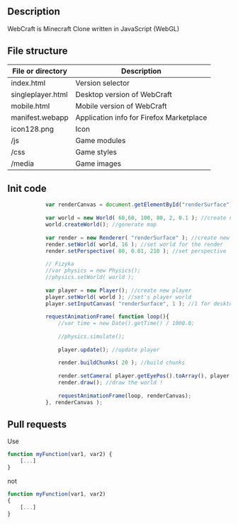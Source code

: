 Description
---------------------

WebCraft is Minecraft Clone written in JavaScript (WebGL)

File structure
---------------------

File or directory | Description
------------ | -------------
index.html | Version selector
singleplayer.html | Desktop version of WebCraft
mobile.html | Mobile version of WebCraft
manifest.webapp | Application info for Firefox Marketplace
icon128.png | Icon
/js | Game modules
/css | Game styles
/media | Game images

Init code
---------------------
```javascript
			var renderCanvas = document.getElementById("renderSurface");
			
			var world = new World( 60,60, 100, 80, 2, 0.1 ); //create new world
			world.createWorld(); //generate map
			
			var render = new Renderer( "renderSurface" ); //create new render
			render.setWorld( world, 16 ); //set world for the render
			render.setPerspective( 80, 0.01, 210 ); //set perspective
			
			// Fizyka
			//var physics = new Physics();
			//physics.setWorld( world );
			
			var player = new Player(); //create new player
			player.setWorld( world ); //set's player world
			player.setInputCanvas( "renderSurface", 1 ); //1 for desktop version, 2 for mobile version
					
			requestAnimationFrame( function loop(){
				//var time = new Date().getTime() / 1000.0;
				
				//physics.simulate();
				
				player.update(); //update player
				
				render.buildChunks( 20 ); //build chunks
				
				render.setCamera( player.getEyePos().toArray(), player.angles ); //set camera
				render.draw(); //draw the world !
                
				requestAnimationFrame(loop, renderCanvas);
			}, renderCanvas );
```

Pull requests
---------------------
Use
```javascript
function myFunction(var1, var2) {
    [...]
}
```
not
```javascript
function myFunction(var1, var2)
{
    [...]
}
```